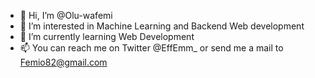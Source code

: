 - 👋 Hi, I’m @Olu-wafemi
- 👀 I’m interested in Machine Learning and Backend Web development
- 🌱 I’m currently learning Web Development
- 📫 You can reach me on Twitter @EffEmm_ or send me a mail to Femio82@gmail.com

<!---
Olu-wafemi/Olu-wafemi is a ✨ special ✨ repository because its `README.md` (this file) appears on your GitHub profile.
You can click the Preview link to take a look at your changes.
--->

